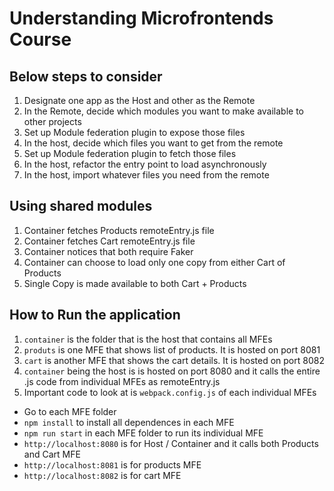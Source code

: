 # Understanding Microfrontends Course

## Below steps to consider
1) Designate one app as the Host and other as the Remote
2) In the Remote, decide which modules you want to make available to other projects
3) Set up Module federation plugin to expose those files
4) In the host, decide which files you want to get from the remote
5) Set up Module federation plugin to fetch those files
6) In the host, refactor the entry point to load asynchronously
7) In the host, import whatever files you need from the remote

## Using shared modules
1) Container fetches Products remoteEntry.js file
2) Container fetches Cart remoteEntry.js file
3) Container notices that both require Faker
4) Container can choose to load only one copy from either Cart of Products
5) Single Copy is made available to both Cart + Products

## How to Run the application
1) `container` is the folder that is the host that contains all MFEs
2) `produts` is one MFE that shows list of products. It is hosted on port 8081
3) `cart` is another MFE that shows the cart details. It is hosted on port 8082
4) `container` being the host is is hosted on port 8080 and it calls the entire .js code from individual MFEs as remoteEntry.js
5) Important code to look at is `webpack.config.js` of each individual MFEs

- Go to each MFE folder
- `npm install` to install all dependences in each MFE
- `npm run start` in each MFE folder to run its individual MFE
- `http://localhost:8080` is for Host / Container and it calls both Products and Cart MFE
- `http://localhost:8081` is for products MFE
- `http://localhost:8082` is for cart MFE